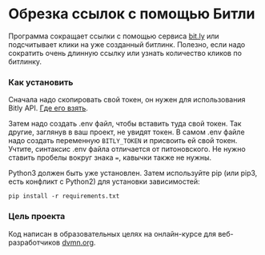 # Обрезка ссылок с помощью Битли
Программа сокращает ссылки с помощью сервиса [bit.ly](https://bitly.com/) или подсчитывает клики на уже созданный битлинк. 
Полезно, если надо сократить очень длинную ссылку или узнать количество кликов по битлинку.
### Как установить
Сначала надо скопировать свой токен, он нужен для использования Bitly API. [Где его взять](https://support.bitly.com/hc/en-us/articles/230647907).

Затем надо создать .env файл, чтобы вставить туда свой токен. Так другие, заглянув в ваш проект, не увидят токен. 
В самом .env файле надо создать переменную `BITLY_TOKEN` и присвоить ей свой токен. 
Учтите, синтаксис .env файла отличается от питоновского. Не нужно ставить пробелы вокруг знака `=`, кавычки также не нужны.

Python3 должен быть уже установлен. Затем используйте pip (или pip3, есть конфликт с Python2) для установки зависимостей:
```
pip install -r requirements.txt
```
### Цель проекта
Код написан в образовательных целях на онлайн-курсе для веб-разработчиков [dvmn.org](https://dvmn.org/).